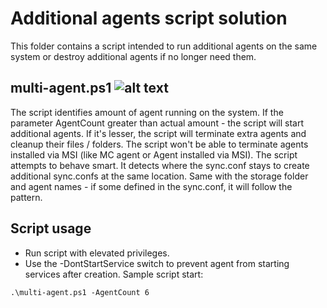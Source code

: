 # Additional agents script solution
This folder contains a script intended to run additional agents on the same system or destroy additional agents if no longer need them.

## multi-agent.ps1 ![alt text](https://i.imgur.com/F6NAQyb.png "Script supports standard Get-Help cmdlet")
The script identifies amount of agent running on the system. If the parameter AgentCount greater than actual amount - the script will start additional agents. If it's lesser, the script will terminate extra agents and cleanup their files / folders. The script won't be able to terminate agents installed via MSI (like MC agent or Agent installed via MSI).
The script attempts to behave smart. It detects where the sync.conf stays to create additional sync.confs at the same location. Same with the storage folder and agent names - if some defined in the sync.conf, it will follow the pattern.

## Script usage
* Run script with elevated privileges. 
* Use the -DontStartService switch to prevent agent from starting services after creation.
Sample script start:

```.\multi-agent.ps1 -AgentCount 6```